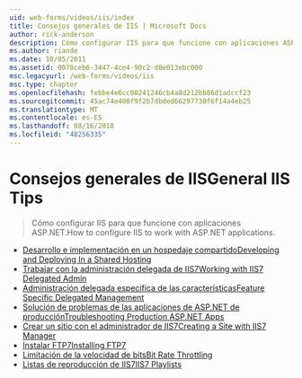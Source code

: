 ```yaml
---
uid: web-forms/videos/iis/index
title: Consejos generales de IIS | Microsoft Docs
author: rick-anderson
description: Cómo configurar IIS para que funcione con aplicaciones ASP.NET.
ms.author: riande
ms.date: 10/05/2011
ms.assetid: 0078ceb6-3447-4ce4-90c2-d0e013ebc000
msc.legacyurl: /web-forms/videos/iis
msc.type: chapter
ms.openlocfilehash: febbe4e6cc00241246cb4a8d212bb86d1adccf23
ms.sourcegitcommit: 45ac74e400f9f2b7dbded66297730f6f14a4eb25
ms.translationtype: MT
ms.contentlocale: es-ES
ms.lasthandoff: 08/16/2018
ms.locfileid: "48256335"
---
```

<a name="general-iis-tips"></a><span data-ttu-id="98dda-103">Consejos generales de IIS</span><span class="sxs-lookup"><span data-stu-id="98dda-103">General IIS Tips</span></span>
====================
> <span data-ttu-id="98dda-104">Cómo configurar IIS para que funcione con aplicaciones ASP.NET.</span><span class="sxs-lookup"><span data-stu-id="98dda-104">How to configure IIS to work with ASP.NET applications.</span></span>


- [<span data-ttu-id="98dda-105">Desarrollo e implementación en un hospedaje compartido</span><span class="sxs-lookup"><span data-stu-id="98dda-105">Developing and Deploying In a Shared Hosting</span></span>](developing-and-deploying-in-a-shared-hosting.md)
- [<span data-ttu-id="98dda-106">Trabajar con la administración delegada de IIS7</span><span class="sxs-lookup"><span data-stu-id="98dda-106">Working with IIS7 Delegated Admin</span></span>](working-with-iis7-deligated-admin.md)
- [<span data-ttu-id="98dda-107">Administración delegada específica de las características</span><span class="sxs-lookup"><span data-stu-id="98dda-107">Feature Specific Delegated Management</span></span>](feature-specific-delegated-management.md)
- [<span data-ttu-id="98dda-108">Solución de problemas de las aplicaciones de ASP.NET de producción</span><span class="sxs-lookup"><span data-stu-id="98dda-108">Troubleshooting Production ASP.NET Apps</span></span>](troubleshooting-production-aspnet-apps.md)
- [<span data-ttu-id="98dda-109">Crear un sitio con el administrador de IIS7</span><span class="sxs-lookup"><span data-stu-id="98dda-109">Creating a Site with IIS7 Manager</span></span>](creating-a-site-with-iis7-manager.md)
- [<span data-ttu-id="98dda-110">Instalar FTP7</span><span class="sxs-lookup"><span data-stu-id="98dda-110">Installing FTP7</span></span>](installing-ftp7.md)
- [<span data-ttu-id="98dda-111">Limitación de la velocidad de bits</span><span class="sxs-lookup"><span data-stu-id="98dda-111">Bit Rate Throttling</span></span>](bit-rate-throttling.md)
- [<span data-ttu-id="98dda-112">Listas de reproducción de IIS7</span><span class="sxs-lookup"><span data-stu-id="98dda-112">IIS7 Playlists</span></span>](iis7-playlists.md)
